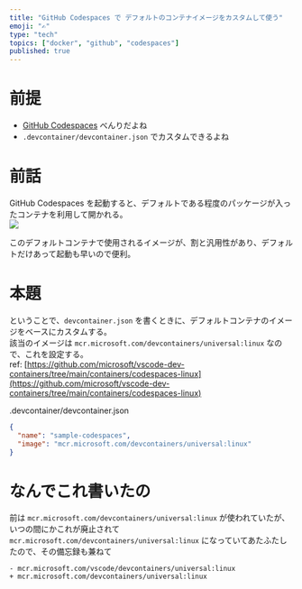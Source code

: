 ```yaml
---
title: "GitHub Codespaces で デフォルトのコンテナイメージをカスタムして使う"
emoji: "✍️"
type: "tech"
topics: ["docker", "github", "codespaces"]
published: true
---
```


# 前提

-   [GitHub Codespaces](https://github.com/features/codespaces) べんりだよね
-   `.devcontainer/devcontainer.json` でカスタムできるよね

# 前話

GitHub Codespaces を起動すると、デフォルトである程度のパッケージが入ったコンテナを利用して開かれる。  
![](https://storage.googleapis.com/zenn-user-upload/847d61e5252e-20221203.png)

このデフォルトコンテナで使用されるイメージが、割と汎用性があり、デフォルトだけあって起動も早いので便利。

# 本題

ということで、`devcontainer.json` を書くときに、デフォルトコンテナのイメージをベースにカスタムする。  
該当のイメージは `mcr.microsoft.com/devcontainers/universal:linux` なので、これを設定する。  
ref: [https://github.com/microsoft/vscode-dev-containers/tree/main/containers/codespaces-linux](https://github.com/microsoft/vscode-dev-containers/tree/main/containers/codespaces-linux)

.devcontainer/devcontainer.json

```json
{
  "name": "sample-codespaces",
  "image": "mcr.microsoft.com/devcontainers/universal:linux"
}
```

# なんでこれ書いたの

前は `mcr.microsoft.com/devcontainers/universal:linux` が使われていたが、いつの間にかこれが廃止されて `mcr.microsoft.com/devcontainers/universal:linux` になっていてあたふたしたので、その備忘録も兼ねて

```
- mcr.microsoft.com/vscode/devcontainers/universal:linux
+ mcr.microsoft.com/devcontainers/universal:linux
```